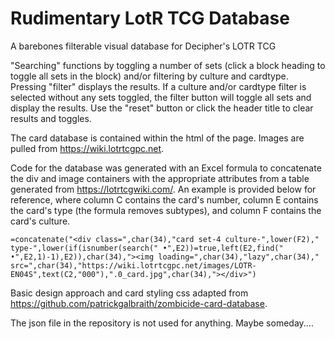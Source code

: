 # Rudimentary LotR TCG Database
A barebones filterable visual database for Decipher's LOTR TCG

"Searching" functions by toggling a number of sets (click a block heading to toggle all sets in the block) and/or filtering by culture and cardtype. Pressing "filter" displays the results. If a culture and/or cardtype filter is selected without any sets toggled, the filter button will toggle all sets and display the results. Use the "reset" button or click the header title to clear results and toggles.

The card database is contained within the html of the page. Images are pulled from https://wiki.lotrtcgpc.net. 

Code for the database was generated with an Excel formula to concatenate the div and image containers with the appropriate attributes from a table generated from https://lotrtcgwiki.com/. An example is provided below for reference, where column C contains the card's number, column E contains the card's type (the formula removes subtypes), and column F contains the card's culture.

	=concatenate("<div class=",char(34),"card set-4 culture-",lower(F2)," type-",lower(if(isnumber(search(" •",E2))=true,left(E2,find(" •",E2,1)-1),E2)),char(34),"><img loading=",char(34),"lazy",char(34)," src=",char(34),"https://wiki.lotrtcgpc.net/images/LOTR-EN04S",text(C2,"000"),".0_card.jpg",char(34),"></div>")

Basic design approach and card styling css adapted from https://github.com/patrickgalbraith/zombicide-card-database.

The json file in the repository is not used for anything. Maybe someday....
